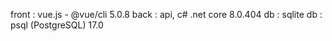 front : vue.js -  @vue/cli 5.0.8
back : api, c# .net core 8.0.404
db : sqlite
db : psql (PostgreSQL) 17.0